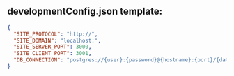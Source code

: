 ## developmentConfig.json template:

```json
{
  "SITE_PROTOCOL": "http://",
  "SITE_DOMAIN": "localhost:",
  "SITE_SERVER_PORT": 3000,
  "SITE_CLIENT_PORT": 3001,
  "DB_CONNECTION": "postgres://{user}:{password}@{hostname}:{port}/{database-name}"
}
```